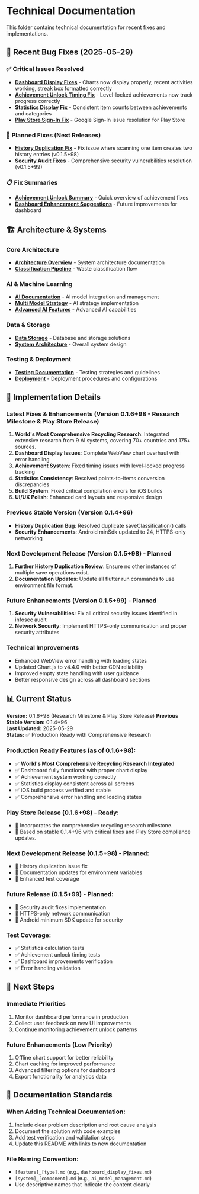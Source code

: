 # Technical Documentation

This folder contains technical documentation for recent fixes and implementations.

## 🚀 **Recent Bug Fixes** (2025-05-29)

### ✅ **Critical Issues Resolved**
- **[Dashboard Display Fixes](dashboard_display_fixes.md)** - Charts now display properly, recent activities working, streak box formatted correctly
- **[Achievement Unlock Timing Fix](achievement_unlock_timing_fix.md)** - Level-locked achievements now track progress correctly
- **[Statistics Display Fix](statistics_display_fix.md)** - Consistent item counts between achievements and categories
- **[Play Store Sign-In Fix](PLAY_STORE_SIGNIN_FIX.md)** - Google Sign-In issue resolution for Play Store

### 🔄 **Planned Fixes** (Next Releases)
- **[History Duplication Fix](history_duplication_fix.md)** - Fix issue where scanning one item creates two history entries (v0.1.5+98)
- **[Security Audit Fixes](security_audit_fixes.md)** - Comprehensive security vulnerabilities resolution (v0.1.5+99)

### 📋 **Fix Summaries**
- **[Achievement Unlock Summary](achievement_unlock_fix_summary.md)** - Quick overview of achievement fixes
- **[Dashboard Enhancement Suggestions](dashboard_enhancement_suggestions.md)** - Future improvements for dashboard

## 🏗️ **Architecture & Systems**

### **Core Architecture**
- **[Architecture Overview](architecture/README.md)** - System architecture documentation
- **[Classification Pipeline](architecture/classification_pipeline.md)** - Waste classification flow

### **AI & Machine Learning**
- **[AI Documentation](ai/README.md)** - AI model integration and management
- **[Multi Model Strategy](ai/multi_model_ai_strategy.md)** - AI strategy implementation
- **[Advanced AI Features](ai/advanced_ai_image_features.md)** - Advanced AI capabilities

### **Data & Storage**
- **[Data Storage](data_storage/)** - Database and storage solutions
- **[System Architecture](system_architecture/)** - Overall system design

### **Testing & Deployment**
- **[Testing Documentation](testing/)** - Testing strategies and guidelines
- **[Deployment](deployment/)** - Deployment procedures and configurations

## 🔧 **Implementation Details**

### **Latest Fixes & Enhancements (Version 0.1.6+98 - Research Milestone & Play Store Release)**
1. **World's Most Comprehensive Recycling Research**: Integrated extensive research from 9 AI systems, covering 70+ countries and 175+ sources.
2. **Dashboard Display Issues**: Complete WebView chart overhaul with error handling
3. **Achievement System**: Fixed timing issues with level-locked progress tracking  
4. **Statistics Consistency**: Resolved points-to-items conversion discrepancies
5. **Build System**: Fixed critical compilation errors for iOS builds
6. **UI/UX Polish**: Enhanced card layouts and responsive design

### **Previous Stable Version (Version 0.1.4+96)**
- **History Duplication Bug**: Resolved duplicate saveClassification() calls
- **Security Enhancements**: Android minSdk updated to 24, HTTPS-only networking

### **Next Development Release (Version 0.1.5+98) - Planned**
1. **Further History Duplication Review**: Ensure no other instances of multiple save operations exist.
2. **Documentation Updates**: Update all flutter run commands to use environment file format.

### **Future Enhancements (Version 0.1.5+99) - Planned**
1. **Security Vulnerabilities**: Fix all critical security issues identified in infosec audit
2. **Network Security**: Implement HTTPS-only communication and proper security attributes

### **Technical Improvements**
- Enhanced WebView error handling with loading states
- Updated Chart.js to v4.4.0 with better CDN reliability
- Improved empty state handling with user guidance
- Better responsive design across all dashboard sections

## 📊 **Current Status**

**Version:** 0.1.6+98 (Research Milestone & Play Store Release)
**Previous Stable Version:** 0.1.4+96  
**Last Updated:** 2025-05-29  
**Status:** ✅ Production Ready with Comprehensive Research

### **Production Ready Features (as of 0.1.6+98):**
- ✅ **World's Most Comprehensive Recycling Research Integrated**
- ✅ Dashboard fully functional with proper chart display
- ✅ Achievement system working correctly
- ✅ Statistics display consistent across all screens
- ✅ iOS build process verified and stable
- ✅ Comprehensive error handling and loading states

### **Play Store Release (0.1.6+98) - Ready:**
- 🏪 Incorporates the comprehensive recycling research milestone.
- 🏪 Based on stable 0.1.4+96 with critical fixes and Play Store compliance updates.

### **Next Development Release (0.1.5+98) - Planned:**
- 🔄 History duplication issue fix
- 🔄 Documentation updates for environment variables
- 🔄 Enhanced test coverage

### **Future Release (0.1.5+99) - Planned:**
- 🔄 Security audit fixes implementation
- 🔄 HTTPS-only network communication
- 🔄 Android minimum SDK update for security

### **Test Coverage:**
- ✅ Statistics calculation tests
- ✅ Achievement unlock timing tests  
- ✅ Dashboard improvements verification
- ✅ Error handling validation

## 🎯 **Next Steps**

### **Immediate Priorities**
1. Monitor dashboard performance in production
2. Collect user feedback on new UI improvements
3. Continue monitoring achievement unlock patterns

### **Future Enhancements** (Low Priority)
1. Offline chart support for better reliability
2. Chart caching for improved performance
3. Advanced filtering options for dashboard
4. Export functionality for analytics data

## 📝 **Documentation Standards**

### **When Adding Technical Documentation:**
1. Include clear problem description and root cause analysis
2. Document the solution with code examples
3. Add test verification and validation steps
4. Update this README with links to new documentation

### **File Naming Convention:**
- `[feature]_[type].md` (e.g., `dashboard_display_fixes.md`)
- `[system]_[component].md` (e.g., `ai_model_management.md`)
- Use descriptive names that indicate the content clearly 